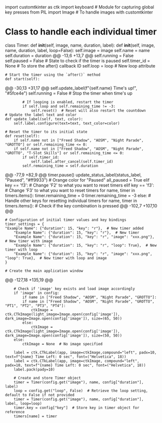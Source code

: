 import customtkinter as ctk
import keyboard  # Module for capturing global key presses
from PIL import Image  # To handle images with customtkinter

# Class to handle each individual timer
class Timer:
    def __init__(self, image, name, duration, label):
    def __init__(self, image, name, duration, label, loop=False):
        self.image = image
        self.name = name
        self.duration = duration
@@ -13,6 +13,7 @@
        self.running = False
        self.paused = False  # State to check if the timer is paused
        self.timer_id = None  # To store the after() callback ID
        self.loop = loop  # New loop attribute

    # Start the timer using the `after()` method
    def start(self):
@@ -30,13 +31,17 @@
            self.update_label(f"{self.name} Time's up!", "#5fce4e")
            self.running = False  # Stop the timer when time's up

            # If looping is enabled, restart the timer
            if self.loop and self.remaining_time != -3:
                self.reset()  # Reset will also restart the countdown
    # Update the label text and color
    def update_label(self, text, color):
        self.label.configure(text=text, text_color=color)

    # Reset the timer to its initial state
    def reset(self):
        if self.name not in ["Freed Shadow", "AOSM", "Night Parade", "GROTTO"] or self.remaining_time <= 0:
        if self.name not in ["Freed Shadow", "AOSM", "Night Parade", "GROTTO", "T-Slot Skills"] or self.remaining_time <= 0:
            if self.timer_id:
                self.label.after_cancel(self.timer_id)
            self.remaining_time = self.duration
@@ -77,9 +82,9 @@
                timer.pause()
            update_status_label(status_label, "Paused", "#ff9933")  # Orange color for "Paused"
            all_paused = True
    elif key == 'f3':  # Change 'F2' to what you want to reset timers 
    elif key == 'f3':  # Change 'F3' to what you want to reset timers
        for name, timer in timers.items():
            timer.remaining_time = 0
            timer.remaining_time = -3
    else:  # Handle other keys for resetting individual timers
        for name, timer in timers.items():
            # Check if the key combination is pressed
@@ -102,7 +107,10 @@

    # Configuration of initial timer values and key bindings
    timer_settings = {
    "Example Name": {"duration": 15, "key": "r"},  # New timer added   
        "Example Name": {"duration": 15, "key": "r"},  # New timer    
        "Example Name": {"duration": 15, "key": "r", "image": "xxx.png"},  # New timer with image
        "Example Name": {"duration": 15, "key": "r", "loop": True},  # New timer with loop
        "Example Name": {"duration": 15, "key": "r", "image": "xxx.png", "loop": True},  # New timer with loop and image
    }

    # Create the main application window
@@ -127,18 +135,19 @@

        # Check if 'image' key exists and load image accordingly
        if 'image' in config:
            if name in ["Freed Shadow", "AOSM", "Night Parade", "GROTTO"]:
            if name in ["Freed Shadow", "AOSM", "Night Parade", "GROTTO", "PT1", "PT2", "PT3", "PT4"]:
                ctkImage = ctk.CTkImage(light_image=Image.open(config['image']), dark_image=Image.open(config['image']), size=(65, 50))
            else:
                ctkImage = ctk.CTkImage(light_image=Image.open(config['image']), dark_image=Image.open(config['image']), size=(50, 50))
        else:
            ctkImage = None  # No image specified

        label = ctk.CTkLabel(app, image=ctkImage,compound="left", padx=10, text=f"{name} Time Left: 0 sec", font=("Helvetica", 18))
        label = ctk.CTkLabel(app, image=ctkImage, compound="left", padx=10, text=f"{name} Time Left: 0 sec", font=("Helvetica", 18))
        label.pack(pady=10)

        # Create and store Timer object
        timer = Timer(config.get("image"), name, config["duration"], label)
        loop = config.get("loop", False)  # Retrieve the loop setting, default to False if not provided
        timer = Timer(config.get("image"), name, config["duration"], label, loop=loop)
        timer.key = config["key"]  # Store key in timer object for reference
        timers[name] = timer
